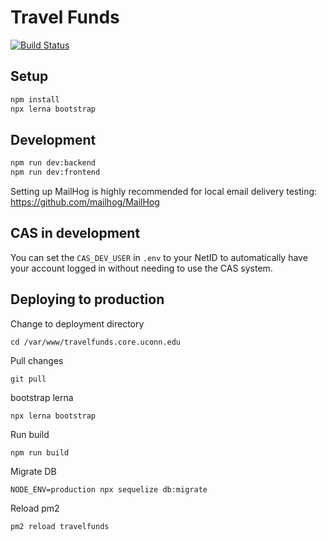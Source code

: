 # Travel Funds

[![Build Status](https://drone.core.uconn.edu/api/badges/SquaredLabs/travelfunds.core.uconn.edu/status.svg)](https://drone.core.uconn.edu/SquaredLabs/travelfunds.core.uconn.edu)

## Setup

```sh
npm install
npx lerna bootstrap
```

## Development

```sh
npm run dev:backend
npm run dev:frontend
```

Setting up MailHog is highly recommended for local email delivery testing: https://github.com/mailhog/MailHog

## CAS in development

You can set the `CAS_DEV_USER` in `.env` to your NetID to automatically have your account logged in without needing to use the CAS system.

## Deploying to production

Change to deployment directory

```
cd /var/www/travelfunds.core.uconn.edu
```

Pull changes

```
git pull
```

bootstrap lerna

```
npx lerna bootstrap
```

Run build

```
npm run build
```

Migrate DB

```
NODE_ENV=production npx sequelize db:migrate
```

Reload pm2

```
pm2 reload travelfunds
```
